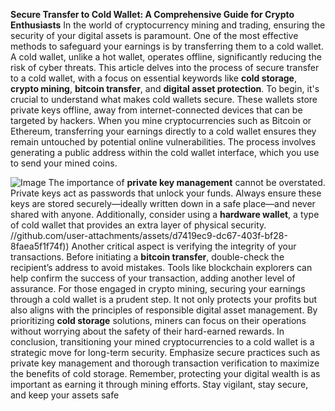 **Secure Transfer to Cold Wallet: A Comprehensive Guide for Crypto Enthusiasts**
In the world of cryptocurrency mining and trading, ensuring the security of your digital assets is paramount. One of the most effective methods to safeguard your earnings is by transferring them to a cold wallet. A cold wallet, unlike a hot wallet, operates offline, significantly reducing the risk of cyber threats. This article delves into the process of secure transfer to a cold wallet, with a focus on essential keywords like **cold storage**, **crypto mining**, **bitcoin transfer**, and **digital asset protection**.
To begin, it's crucial to understand what makes cold wallets secure. These wallets store private keys offline, away from internet-connected devices that can be targeted by hackers. When you mine cryptocurrencies such as Bitcoin or Ethereum, transferring your earnings directly to a cold wallet ensures they remain untouched by potential online vulnerabilities. The process involves generating a public address within the cold wallet interface, which you use to send your mined coins.

![Image](https://github.com/user-attachments/assets/d7419ec9-dc67-403f-bf28-8faea5f1f74f)
The importance of **private key management** cannot be overstated. Private keys act as passwords that unlock your funds. Always ensure these keys are stored securely—ideally written down in a safe place—and never shared with anyone. Additionally, consider using a **hardware wallet**, a type of cold wallet that provides an extra layer of physical security.
 //github.com/user-attachments/assets/d7419ec9-dc67-403f-bf28-8faea5f1f74f))
Another critical aspect is verifying the integrity of your transactions. Before initiating a **bitcoin transfer**, double-check the recipient’s address to avoid mistakes. Tools like blockchain explorers can help confirm the success of your transaction, adding another level of assurance.
For those engaged in crypto mining, securing your earnings through a cold wallet is a prudent step. It not only protects your profits but also aligns with the principles of responsible digital asset management. By prioritizing **cold storage** solutions, miners can focus on their operations without worrying about the safety of their hard-earned rewards.
In conclusion, transitioning your mined cryptocurrencies to a cold wallet is a strategic move for long-term security. Emphasize secure practices such as private key management and thorough transaction verification to maximize the benefits of cold storage. Remember, protecting your digital wealth is as important as earning it through mining efforts. 
Stay vigilant, stay secure, and keep your assets safe
